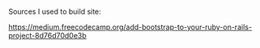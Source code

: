 Sources I used to build site:

https://medium.freecodecamp.org/add-bootstrap-to-your-ruby-on-rails-project-8d76d70d0e3b